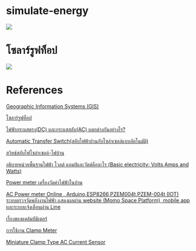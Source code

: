 # simulate-energy
![](https://sites.google.com/site/realworldmathematics/discrete-mathematics/Discrete%20Math%20ex.jpg?attredirects=0)
# โซลาร์รูฟท็อป
![](https://www.checkraka.com/uploaded/knowledge/article/1635186/01.png)
# References
[Geographic Information Systems (GIS)](https://sites.google.com/site/realworldmathematics/discrete-mathematics)

[โซลาร์รูฟท็อป](https://www.checkraka.com/house/article/111468/)

[ไฟฟ้ากระแสตรง(DC) และกระแสสลับ(AC) แตกต่างกันอย่างไร?](https://legatool.com/wp/12063/)


[ Automatic Transfer Switch(สลับไฟฟ้าบ้านกับโซล่าเซลล์แบบอัตโนมัติ)](https://www.youtube.com/watch?v=PnlVNb2I524)

[สวิทช์สลับไฟโซล่าเซลล์-ไฟบ้าน](https://www.youtube.com/watch?v=w_3py5iDpxY)

[อธิบายหน่วยพื้นฐานไฟฟ้า โวลต์ แอมป์และวัตต์คืออะไร (Basic electricity: Volts,Amps and Watts)](https://www.youtube.com/watch?v=0S6txWByxLU)

[Power meter เครื่องวัดค่าไฟฟ้าในบ้าน](https://www.youtube.com/watch?v=OR8op3rJGI8)

[AC Power meter Online , Arduino,ESP8266,PZEM004t,PZEM-004t (IOT) ระบบตรวจวัดพลังงานไฟฟ้า เเสดงผลผ่าน website (Momo Space Platform) ,mobile app เเละระบบเเจ้งเตือนผ่าน Line](https://www.lazada.co.th/products/ac-power-meter-online-arduinoesp8266pzem004tpzem-004t-iot-website-momo-space-platform-mobile-app-line-i1643468684-s7717424954.html)

[เรื่องของแคล้มป์มิเตอร์](http://www.praguynakorn.com/tips/13/%E0%B9%80%E0%B8%A3%E0%B8%B7%E0%B9%88%E0%B8%AD%E0%B8%87%E0%B8%82%E0%B8%AD%E0%B8%87%E0%B9%81%E0%B8%84%E0%B8%A5%E0%B9%89%E0%B8%A1%E0%B8%9B%E0%B9%8C%E0%B8%A1%E0%B8%B4%E0%B9%80%E0%B8%95%E0%B8%AD%E0%B8%A3%E0%B9%8C)

[การใช้งาน Clamp Meter](https://www.factomart.com/th/factomartblog/cat/test-equipment/post/application-of-clamp-meter/)

[Miniature Clamp Type AC Current Sensor](https://www.monotaro.co.th/p/62905282.html?utm_medium=cpc&utm_source=googleps&gclid=CjwKCAjwn6GGBhADEiwAruUcKpcrIVbYeetii0Ob9FpAyhBi4qRVD85bHL_THaSussjRbtP3YySyghoCPpMQAvD_BwE)
